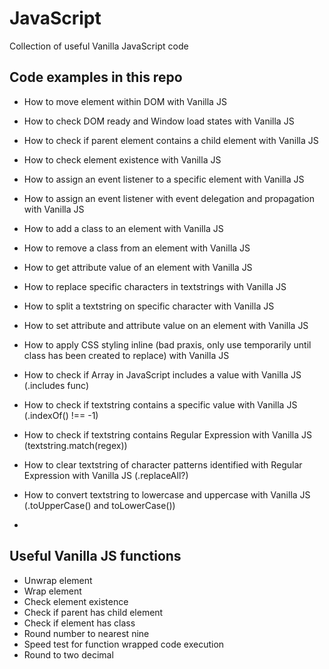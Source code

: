 # JavaScript
Collection of useful Vanilla JavaScript code

## Code examples in this repo
- How to move element within DOM with Vanilla JS
- How to check DOM ready and Window load states with Vanilla JS
- How to check if parent element contains a child element with Vanilla JS
- How to check element existence with Vanilla JS
- How to assign an event listener to a specific element with Vanilla JS
- How to assign an event listener with event delegation and propagation with Vanilla JS
- How to add a class to an element with Vanilla JS
- How to remove a class from an element with Vanilla JS
- How to get attribute value of an element with Vanilla JS
- How to replace specific characters in textstrings with Vanilla JS
- How to split a textstring on specific character with Vanilla JS
- How to set attribute and attribute value on an element with Vanilla JS
- How to apply CSS styling inline (bad praxis, only use temporarily until class has been created to replace) with Vanilla JS

- How to check if Array in JavaScript includes a value with Vanilla JS (.includes func)
- How to check if textstring contains a specific value with Vanilla JS (.indexOf() !== -1)
- How to check if textstring contains Regular Expression with Vanilla JS (textstring.match(regex))
- How to clear textstring of character patterns identified with Regular Expression with Vanilla JS (.replaceAll?)
- How to convert textstring to lowercase and uppercase with Vanilla JS (.toUpperCase() and toLowerCase())
- 

## Useful Vanilla JS functions
- Unwrap element
- Wrap element
- Check element existence
- Check if parent has child element
- Check if element has class
- Round number to nearest nine
- Speed test for function wrapped code execution
- Round to two decimal
